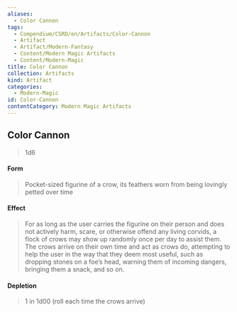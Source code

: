 ```yaml
---
aliases:
  - Color Cannon
tags:
  - Compendium/CSRD/en/Artifacts/Color-Cannon
  - Artifact
  - Artifact/Modern-Fantasy
  - Content/Modern Magic Artifacts
  - Content/Modern-Magic
title: Color Cannon
collection: Artifacts
kind: Artifact
categories:
  - Modern-Magic
id: Color-Cannon
contentCategory: Modern Magic Artifacts
---
```

## Color Cannon  
>1d6  
#### Form  
> Pocket-sized figurine of a crow, its feathers worn from being lovingly petted over time   
  
#### Effect  
> For as long as the user carries the figurine on their person and does not actively harm, scare, or otherwise offend any living corvids, a flock of crows may show up randomly once per day to assist them. The crows arrive on their own time and act as crows do, attempting to help the user in the way that they deem most useful, such as dropping stones on a foe’s head, warning them of incoming dangers, bringing them a snack, and so on.   
#### Depletion   
>1 in 1d00 (roll each time the crows arrive)  
  
